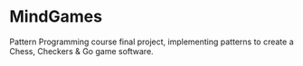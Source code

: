 # MindGames
Pattern Programming course final project, implementing patterns to create a Chess, Checkers &amp; Go game software.
